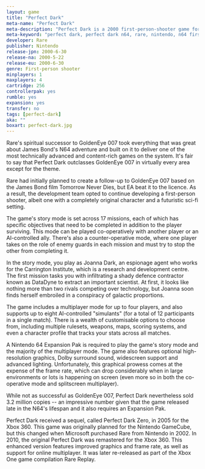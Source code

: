 ```yaml
---
layout: game
title: "Perfect Dark"
meta-name: "Perfect Dark"
meta-description: "Perfect Dark is a 2000 first-person-shooter game for the Nintendo 64. It is the spiritual successor to GoldenEye 007 and was developed by Rare."
meta-keyword: "perfect dark, perfect dark n64, rare, nintendo, n64 first person shooter, nintendo 64"
developer: Rare
publisher: Nintendo
release-jpn: 2000-6-30
release-na: 2000-5-22
release-eu: 2000-6-30
genre: First-person shooter
minplayers: 1
maxplayers: 4
cartridge: 256
controllerpak: yes
rumble: yes
expansion: yes
transfer: no
tags: [perfect-dark]
aka: ""
boxart: perfect-dark.jpg
---
```


Rare's spiritual successor to GoldenEye 007 took everything that was great about James Bond's N64 adventure and built on it to deliver one of the most technically advanced and content-rich games on the system. It's fair to say that Perfect Dark outclasses GoldenEye 007 in virtually every area except for the theme.

Rare had initially planned to create a follow-up to GoldenEye 007 based on the James Bond film Tomorrow Never Dies, but EA beat it to the licence. As a result, the development team opted to continue developing a first-person shooter, albeit one with a completely original character and a futuristic sci-fi setting.

The game's story mode is set across 17 missions, each of which has specific objectives that need to be completed in addition to the player surviving. This mode can be played co-operatively with another player or an AI-controlled ally. There's also a counter-operative mode, where one player takes on the role of enemy guards in each mission and must try to stop the other from completing it.

In the story mode, you play as Joanna Dark, an espionage agent who works for the Carrington Institute, which is a research and development centre. The first mission tasks you with infiltrating a shady defence contractor known as DataDyne to extract an important scientist. At first, it looks like nothing more than two rivals competing over technology, but Joanna soon finds herself embroiled in a conspiracy of galactic proportions.

The game includes a multiplayer mode for up to four players, and also supports up to eight AI-controlled "simulants" (for a total of 12 participants in a single match). There is a wealth of customisable options to choose from, including multiple rulesets, weapons, maps, scoring systems, and even a character profile that tracks your stats across all matches.

A Nintendo 64 Expansion Pak is required to play the game's story mode and the majority of the multiplayer mode. The game also features optional high-resolution graphics, Dolby surround sound, widescreen support and advanced lighting. Unfortunately, this graphical prowess comes at the expense of the frame rate, which can drop considerably when in large environments or lots is happening on screen (even more so in both the co-operative mode and splitscreen multiplayer).

While not as successful as GoldenEye 007, Perfect Dark nevertheless sold 3.2 million copies -- an impressive number given that the game released late in the N64's lifespan and it also requires an Expansion Pak.

Perfect Dark received a sequel, called Perfect Dark Zero, in 2005 for the Xbox 360. This game was originally planned for the Nintendo GameCube, but this changed when Microsoft purchased Rare from Nintendo in 2002. In 2010, the original Perfect Dark was remastered for the Xbox 360. This enhanced version features improved graphics and frame rate, as well as support for online multiplayer. It was later re-released as part of the Xbox One game compilation Rare Replay.
